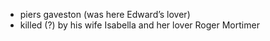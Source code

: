 - piers gaveston (was here Edward’s lover)
- killed (?) by his wife Isabella and her lover Roger Mortimer
